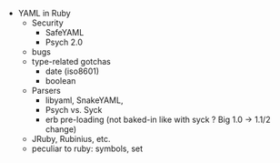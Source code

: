 
- YAML in Ruby
  - Security
    - SafeYAML
    - Psych 2.0
  - bugs
  - type-related gotchas
    - date (iso8601)
    - boolean
  - Parsers
    - libyaml, SnakeYAML, 
    - Psych vs. Syck
    - erb pre-loading (not baked-in like with syck ? Big 1.0 -> 1.1/2 change)
  - JRuby, Rubinius, etc.
  - peculiar to ruby: symbols, set
